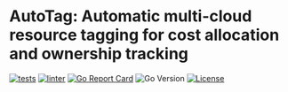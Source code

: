 # AutoTag: Automatic multi-cloud resource tagging for cost allocation and ownership tracking

[![tests](https://github.com/dhyanio/auto-tag/actions/workflows/test.yaml/badge.svg)](https://github.com/dhyanio/auto-tag/actions/workflows/test.yaml)
[![linter](https://github.com/dhyanio/auto-tag/actions/workflows/linter.yaml/badge.svg)](https://github.com/dhyanio/auto-tag/actions/workflows/linter.yaml)
[![Go Report Card](https://goreportcard.com/badge/github.com/dhyanio/auto-tag)](https://goreportcard.com/report/github.com/dhyanio/auto-tag)
![Go Version](https://img.shields.io/badge/go%20version-%3E=1.23-61CFDD.svg?style=flat-square)
[![License](https://img.shields.io/badge/license-MIT-green.svg)](https://opensource.org/licenses/MIT)
